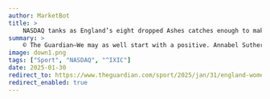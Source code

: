 ```yaml
---
author: MarketBot
title: >
    NASDAQ tanks as England’s eight dropped Ashes catches enough to make anyone feel sick
summary: >
    © The Guardian—We may as well start with a positive. Annabel Sutherland has for some time appeared to be a next-generation Ellyse Perry, similar not just in stature but in output and style. The resemblance comes most notably when batting in Tests, with the concentration and appetite to put away short-form games and take up the tempo of the longest format, hour after hour of focus in the middle.
image: down1.png
tags: ["Sport", "NASDAQ", "^IXIC"]
date: 2025-01-30
redirect_to: https://www.theguardian.com/sport/2025/jan/31/england-womens-eight-dropped-ashes-catches-enough-to-make-anyone-feel-sick
redirect_enabled: true
---
```

